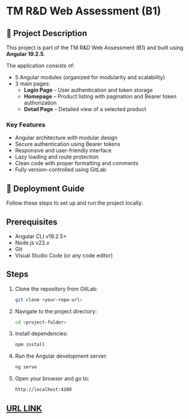 # TM R&D Web Assessment (B1)

## 📌 Project Description

This project is part of the TM R&D Web Assessment (B1) and built using **Angular 19.2.5**.

The application consists of:

- 5 Angular modules (organized for modularity and scalability)
- 3 main pages:
  - **Login Page** – User authentication and token storage
  - **Homepage** – Product listing with pagination and Bearer token authorization
  - **Detail Page** – Detailed view of a selected product


### Key Features

- Angular architecture with modular design
- Secure authentication using Bearer tokens
- Responsive and user-friendly interface
- Lazy loading and route protection
- Clean code with proper formatting and comments
- Fully version-controlled using GitLab



## 🚀 Deployment Guide

Follow these steps to set up and run the project locally:

## Prerequisites

- Angular CLI v19.2.5+
- Node.js v22.x
- Git
- Visual Studio Code (or any code editor)

## Steps

1. Clone the repository from GitLab:
   ```bash
   git clone <your-repo-url>

2. Navigate to the project directory:
   ```bash
   cd <project-folder>

3. Install dependencies:
   ```bash
   npm install

4. Run the Angular development server:
   ```bash
   ng serve

5. Open your browser and go to:
   ```bash
   http://localhost:4200

## [URL LINK](https://naqiudinfandy.github.io/tmrnd_angular/)